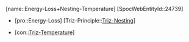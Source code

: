 ﻿---
type: TrizContradiction
aliases:
- Energy-Loss+Nesting-Temperature
license: CC BY-SA 4.0
copyright: https://github.com/SpocWeb
IsDeleted: false
IsReadOnly: false
Confidential: public
tags: 
- Triz/Contradiction
---
[name::Energy-Loss+Nesting-Temperature]
[SpocWebEntityId::24739]
+ [pro::Energy-Loss]
[Triz-Principle::[Triz-Nesting](tech/Triz/Principle/Triz-Nesting.md)]
- [con::[Triz-Temperature](tech/Triz/Parameter/Triz-Temperature.md)]

